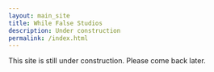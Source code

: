 ```yaml
---
layout: main_site
title: While False Studios
description: Under construction
permalink: /index.html
---
```


This site is still under construction. Please come back later.

